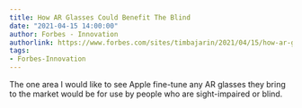 ```yaml
---
title: How AR Glasses Could Benefit The Blind
date: "2021-04-15 14:00:00"
author: Forbes - Innovation
authorlink: https://www.forbes.com/sites/timbajarin/2021/04/15/how-ar-glasses-could-benefit-the-blind/
tags:
- Forbes-Innovation
---
```

The one area I would like to see Apple fine-tune any AR glasses they bring to the market would be for use by people who are sight-impaired or blind.